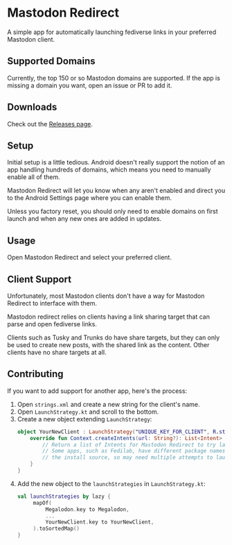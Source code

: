 # Mastodon Redirect
A simple app for automatically launching fediverse links in your preferred Mastodon client.

## Supported Domains
Currently, the top 150 or so Mastodon domains are supported. If the app is missing a domain you want, open an issue or PR to add it.

## Downloads
Check out the [Releases page](https://github.com/zacharee/MastodonRedirect/releases).

## Setup
Initial setup is a little tedious. Android doesn't really support the notion of an app handling hundreds of domains, which means you need to manually enable all of them.

Mastodon Redirect will let you know when any aren't enabled and direct you to the Android Settings page where you can enable them.

Unless you factory reset, you should only need to enable domains on first launch and when any new ones are added in updates.

## Usage
Open Mastodon Redirect and select your preferred client.

## Client Support
Unfortunately, most Mastodon clients don't have a way for Mastodon Redirect to interface with them.

Mastodon redirect relies on clients having a link sharing target that can parse and open fediverse links. 

Clients such as Tusky and Trunks do have share targets, but they can only be used to create new posts, with the shared link as the content. Other clients have no share targets at all.

## Contributing
If you want to add support for another app, here's the process:

1. Open `strings.xml` and create a new string for the client's name.
2. Open `LaunchStrategy.kt` and scroll to the bottom.
3. Create a new object extending `LaunchStrategy`:
    ```kotlin
    object YourNewClient : LaunchStrategy("UNIQUE_KEY_FOR_CLIENT", R.string.name_of_string_you_added) {
        override fun Context.createIntents(url: String?): List<Intent> {
            // Return a list of Intents for Mastodon Redirect to try launching.
            // Some apps, such as Fedilab, have different package names depending on
            // the install source, so may need multiple attempts to launch.
        }
    }
    ```
4. Add the new object to the `launchStrategies` in `LaunchStrategy.kt`:
   ```kotlin
   val launchStrategies by lazy { 
        mapOf(
            Megalodon.key to Megalodon,
            ...
            YourNewClient.key to YourNewClient,
        ).toSortedMap()
   }
   ```
